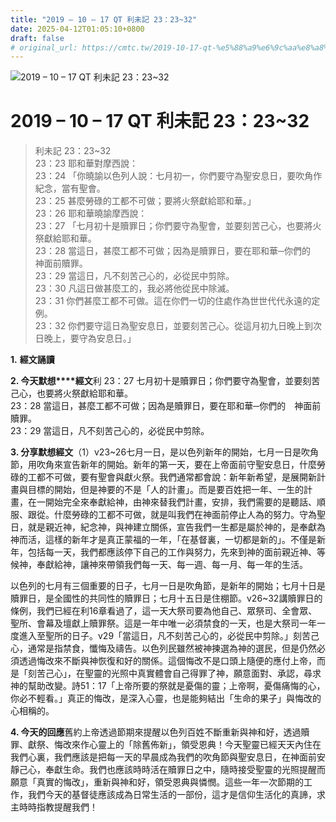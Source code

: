 ```yaml
---
title: "2019 – 10 – 17 QT 利未記 23：23~32"
date: 2025-04-12T01:05:10+0800
draft: false
# original_url: https://cmtc.tw/2019-10-17-qt-%e5%88%a9%e6%9c%aa%e8%a8%98-23%ef%bc%9a2332
---
```


![2019 – 10 – 17 QT 利未記 23：23~32](/images/qt.jpg   "2019 – 10 – 17 QT 利未記 23：23~32")

# 2019 – 10 – 17 QT 利未記 23：23~32

> 利未記 23：23~32  
> 23：23 耶和華對摩西說：  
> 23：24 「你曉諭以色列人說：七月初一，你們要守為聖安息日，要吹角作紀念，當有聖會。  
> 23：25 甚麼勞碌的工都不可做；要將火祭獻給耶和華。」  
> 23：26 耶和華曉諭摩西說：  
> 23：27 「七月初十是贖罪日；你們要守為聖會，並要刻苦己心，也要將火祭獻給耶和華。  
> 23：28 當這日，甚麼工都不可做；因為是贖罪日，要在耶和華─你們的　神面前贖罪。  
> 23：29 當這日，凡不刻苦己心的，必從民中剪除。  
> 23：30 凡這日做甚麼工的，我必將他從民中除滅。  
> 23：31 你們甚麼工都不可做。這在你們一切的住處作為世世代代永遠的定例。  
> 23：32 你們要守這日為聖安息日，並要刻苦己心。從這月初九日晚上到次日晚上，要守為安息日。」

**1.** **經文誦讀**

**2. 今天默想****經文**利 23：27 七月初十是贖罪日；你們要守為聖會，並要刻苦己心，也要將火祭獻給耶和華。  
23：28 當這日，甚麼工都不可做；因為是贖罪日，要在耶和華─你們的　神面前贖罪。  
23：29 當這日，凡不刻苦己心的，必從民中剪除。

**3. 分享默想經文**（1）v23~26七月一日，是以色列新年的開始，七月一日是吹角節，用吹角來宣告新年的開始。新年的第一天，要在上帝面前守聖安息日，什麼勞碌的工都不可做，要有聖會與獻火祭。我們通常都會說：新年新希望，是展開新計畫與目標的開始，但是神要的不是「人的計畫」。而是要百姓把一年、一生的計畫，在一開始完全來奉獻給神，由神來替我們計畫，安排，我們需要的是聽話、順服、跟從。什麼勞碌的工都不可做，就是叫我們在神面前停止人為的努力。守為聖日，就是親近神，紀念神，與神建立關係，宣告我們一生都是屬於神的，是奉獻為神而活，這樣的新年才是真正蒙福的一年，「在基督裏，一切都是新的」。不僅是新年，包括每一天，我們都應該停下自己的工作與努力，先來到神的面前親近神、等候神，奉獻給神，讓神來帶領我們每一天、每一週、每一月、每一年的生活。

以色列的七月有三個重要的日子，七月一日是吹角節，是新年的開始；七月十日是贖罪日，是全國性的共同性的贖罪日；七月十五日是住棚節。v26~32講贖罪日的條例，我們已經在利16章看過了，這一天大祭司要為他自己、眾祭司、全會眾、聖所、會幕及壇獻上贖罪祭。這是一年中唯一必須禁食的一天，也是大祭司一年一度進入至聖所的日子。v29「當這日，凡不刻苦己心的，必從民中剪除。」刻苦己心，通常是指禁食，懺悔及禱告。以色列民雖然被神揀選為神的選民，但是仍然必須透過悔改來不斷與神恢復和好的關係。這個悔改不是口頭上隨便的應付上帝，而是「刻苦己心」，在聖靈的光照中真實體會自己得罪了神，願意面對、承認，尋求神的幫助改變。詩51：17「上帝所要的祭就是憂傷的靈；上帝啊，憂傷痛悔的心，你必不輕看。」真正的悔改，是深入心靈，也是能夠結出「生命的果子」與悔改的心相稱的。

**4. 今天的回應**舊約上帝透過節期來提醒以色列百姓不斷重新與神和好，透過贖罪、獻祭、悔改來作心靈上的「除舊佈新」，領受恩典！今天聖靈已經天天內住在我們心裏，我們應該是把每一天的早晨成為我們的吹角節與聖安息日，在神面前安靜己心，奉獻生命。我們也應該時時活在贖罪日之中，隨時接受聖靈的光照提醒而願意「真實的悔改」，重新與神和好，領受恩典與憐憫。這些一年一次節期的工作，我們今天的基督徒應該成為日常生活的一部份，這才是信仰生活化的真諦，求主時時指教提醒我們！